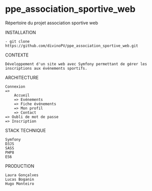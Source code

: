 # ppe_association_sportive_web
Répertoire du projet association sportive web

INSTALLATION

	- git clone https://github.com/divinoPV/ppe_association_sportive_web.git
	
CONTEXTE

	Développement d'un site web avec Symfony permettant de gérer les inscriptions aux événements sportifs.
	
ARCHITECTURE
	
    Connexion
    =>
    	Accueil
        => Evénements
		=> Fiche événements
        => Mon profil
        => Contact
	=> Oubli de mot de passe
	=> Inscription
	
STACK TECHNIQUE
  
    Symfony
    D3JS
    SASS
    PHP8
    ES6
	
PRODUCTION

	Laura Gonçalves
	Lucas Boganin
	Hugo Monteiro
